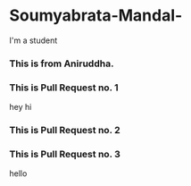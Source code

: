 # Soumyabrata-Mandal-
I'm a student
### This is from Aniruddha.
### This is Pull Request no. 1
hey
hi
### This is Pull Request no. 2
### This is Pull Request no. 3
hello
